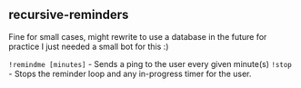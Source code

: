 ## recursive-reminders
Fine for small cases, might rewrite to use a database in the future for practice I just needed a small bot for this :)

``!remindme [minutes]`` - Sends a ping to the user every given minute(s)
``!stop`` - Stops the reminder loop and any in-progress timer for the user.
